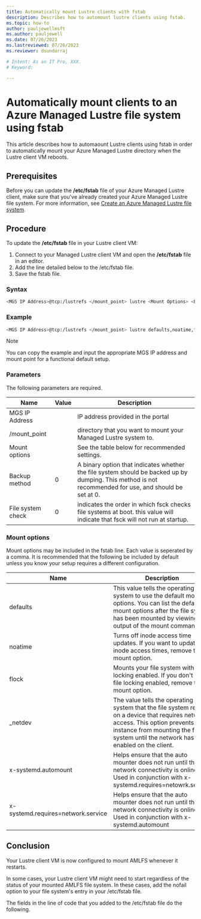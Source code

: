 ```yaml
---
title: Automatically mount Lustre clients with fstab
description: Describes how to automount lustre clients using fstab.
ms.topic: how-to
author: pauljewellmsft
ms.author: pauljewell
ms.date: 07/26/2023
ms.lastreviewed: 07/26/2023
ms.reviewer: dsundarraj

# Intent: As an IT Pro, XXX.
# Keyword: 

---
```


# Automatically mount clients to an Azure Managed Lustre file system using fstab

This article describes how to automaount Lustre clients using fstab in order to automatically mount your Azure Managed Lustre directory when the Lustre client VM reboots.

## Prerequisites

Before you can update the **/etc/fstab** file of your Azure Managed Lustre client, make sure that you've already created your Azure Managed Lustre file system. For more information, see [Create an Azure Managed Lustre file system](create-file-system-portal.md).

## Procedure

To update the **/etc/fstab** file in your Lustre client VM:

1. Connect to your Managed Lustre client VM and open the **/etc/fstab** file in an editor.
1. Add the line detailed below to the /etc/fstab file.
1. Save the fstab file.

### Syntax

```bash
<MGS IP Address>@tcp:/lustrefs </mount_point> lustre <Mount Options> <Backup method> <Filesystem check>
```

### Example

```bash
<MGS IP Address>@tcp:/lustrefs </mount_point> lustre defaults,noatime,flock,_netdev,x-systemd.automount,x-systemd.requires=network.service 0 0
```
> [!NOTE]
> You can copy the example and input the appropriate MGS IP address and mount point for a functional default setup.

### Parameters

The following parameters are required.

| Name  | Value | Description |
|----------|-----------|-----------|
| MGS IP Address | | IP address provided in the portal |
| /mount_point | | directory that you want to mount your Managed Lustre system to. |
| Mount options | | See the table below for recommended settings.|
| Backup method | 0 | A binary option that indicates whether the file system should be backed up by dumping. This method is not recommended for use, and should be set at 0.|
| File system check | 0 | indicates the order in which fsck checks file systems at boot. this value will indicate that fsck will not run at startup. |

### Mount options

Mount options may be included in the fstab line. Each value is seperated by a comma. It is recommended that the following be included by default unless you know your setup requires a different configuration.

| Name  | Description |
|----------|-----------|
| defaults | This value tells the operating system to use the default mount options. You can list the default mount options after the file system has been mounted by viewing the output of the mount command. |
| noatime | Turns off inode access time updates. If you want to update inode access times, remove this mount option. |
| flock | Mounts your file system with file locking enabled. If you don't want file locking enabled, remove this mount option. |
| _netdev | The value tells the operating system that the file system resides on a device that requires network access. This option prevents the instance from mounting the file system until the network has been enabled on the client. |
| x-systemd.automount | Helps ensure that the auto mounter does not run until the network connectivity is online.  Used in conjunction with x-systemd.requires=netowrk.service|
| x-systemd.requires=network.service | Helps ensure that the auto mounter does not run until the network connectivity is online. Used in conjunction with x-systemd.automount |

## Conclusion

Your Lustre client VM is now configured to mount AMLFS whenever it restarts.

In some cases, your Lustre client VM might need to start regardless of the status of your mounted AMLFS file system. In these cases, add the nofail option to your file system's entry in your /etc/fstab file.

The fields in the line of code that you added to the /etc/fstab file do the following.

